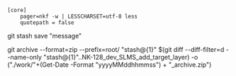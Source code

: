 
```
[core]
	pager=nkf -w | LESSCHARSET=utf-8 less
	quotepath = false
```
git stash save "message"


git archive --format=zip --prefix=root/ "stash@{1}" $(git diff --diff-filter=d --name-only "stash@{1}"..NK-128_dev_SLMS_add_target_layer) -o ("./work/"+(Get-Date -Format "yyyyMMddhhmmss") + "_archive.zip")
